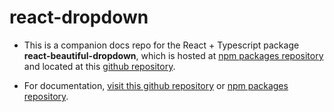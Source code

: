 # react-dropdown
* This is a companion docs repo for the React + Typescript package **react-beautiful-dropdown**, which is hosted at [npm packages repository](https://www.npmjs.com/package/react-beautiful-dropdown) and located at this [github repository](https://www.github.com/daxter-army/react-beautiful-dropdown).

* For documentation, [visit this github repository](https://www.github.com/daxter-army/react-beautiful-dropdown) or [npm packages repository](https://www.npmjs.com/package/react-beautiful-dropdown).